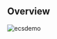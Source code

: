 ## Overview
![ecsdemo](https://github.com/user-attachments/assets/6218ef2e-5454-4dd0-b63a-ee1c49b03c53)
